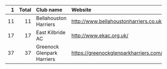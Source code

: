 |   1 |   Total | Club name                  | Website                                |
|----:|--------:|:---------------------------|:---------------------------------------|
|  11 |      11 | Bellahouston Harriers      | http://www.bellahoustonharriers.co.uk/ |
|  17 |      17 | East Kilbride AC           | http://www.ekac.org.uk/                |
|  37 |      37 | Greenock Glenpark Harriers | https://greenockglenparkharriers.com/  |